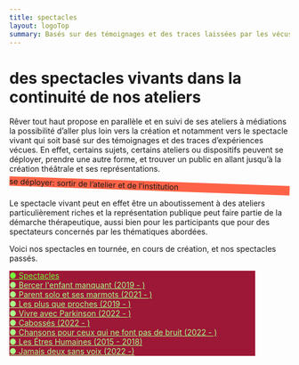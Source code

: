 ```yaml
---
title: spectacles
layout: logoTop
summary: Basés sur des témoignages et des traces laissées par les vécus, nos spectacles sont un prolongement de nos ateliers de création et traitent à leur manière théâtrale et musicale de thématiques contemporaines et de problématiques sociales et intimes.
---
```


<h1>des spectacles vivants dans la continuité de nos ateliers</h1>

<p class="intro-text">Rêver tout haut propose en parallèle et en suivi de ses ateliers à médiations la possibilité d’aller plus loin vers la création et notamment vers le spectacle vivant qui soit basé sur des témoignages et des traces d’expériences vécues. En effet, certains sujets, certains ateliers ou dispositifs peuvent se déployer,  prendre une autre forme, et trouver un public en allant jusqu’à la création théâtrale et ses représentations.
</p>
<p class="shadow" style="transform:rotate(2deg); background-color:tomato">
   se déployer: sortir de l’atelier et de l’institution
</p>
<p class="intro-text">Le spectacle vivant peut en effet être un aboutissement à des ateliers particulièrement riches et la représentation publique peut faire partie de la démarche thérapeutique, aussi bien pour les participants que pour des spectateurs concernés par les thématiques abordées.
</p>
<p class="intro-text">Voici nos spectacles en tournée, en cours de création, et nos spectacles passés.
</p>

<div class="space-around--wrap">
  <p class="shadow" style="background: #9d1737; width: 50ch">
      <a style="color: #72fc3b" class="nav-list-heading subtlehover" href="/spectacles">●&nbsp;Spectacles</a><br>
      <a style="color: #aafc89" class="nav-list-item subtlehover" href="/bercer-l-enfant-manquant">●&nbsp;Bercer l'enfant manquant (2019 - )</a><br>
      <a style="color: #aafc89" class="nav-list-item subtlehover" href="/parent-solo-et-ses-marmots">●&nbsp;Parent solo et ses marmots (2021 - )</a><br>
      <a style="color: #aafc89" class="nav-list-item subtlehover"  href="/lpqp-lecture-musicale">●&nbsp;Les plus que proches (2019 - )</a><br>
      <a style="color: #aafc89" class="nav-list-item subtlehover" href="/vivre-avec-parkinson">●&nbsp;Vivre avec Parkinson (2022 - )</a><br>
      <a class="nav-list-item subtlehover" style="color: #aafc89" href="/cabosses">●&nbsp;Cabossés (2022 - )</a>
      <br>
      <a style="color: #aafc89" class="nav-list-item subtlehover" href="chansons-pour-ceux-qui-ne-font-pas-de-bruit">●&nbsp;Chansons pour ceux qui ne font pas de bruit (2022 - )</a><br>
      <a style="color: #aafc89" class="nav-list-item subtlehover"  href="les-etres-humaines">●&nbsp;Les&nbsp;Étres&nbsp;Humaines&nbsp;(2015 - 2018)</a><br>
      <a style="color:#aafc89" class="nav-list-item" href="jamais-deux-sans-voix">●&nbsp;Jamais deux sans voix (2022 -)</a>
    </p> 
</div>

